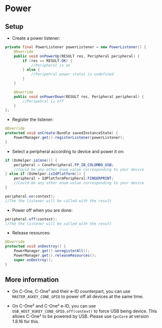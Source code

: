 Power
=====

Setup
-----

* Create a power listener:

```java
private final PowerListener powerListener = new PowerListener() {
    @Override
    public void onPowerUp(RESULT res, Peripheral peripheral) {
        if (res == RESULT.OK) {
            //Peripheral is on
        } else {
            //Peripehral power status is undefined
        }
    }

    @Override
    public void onPowerDown(RESULT res, Peripheral peripheral) {
        //Peripehral is off
    }
};
```

 * Register the listener:

```java
@Override
protected void onCreate(Bundle savedInstanceState) {
    PowerManager.get().registerListener(powerListener);
}
```

 * Select a peripheral according to device and power it on:

```java
if (OsHelper.isCone()) {
    peripheral = ConePeripheral.FP_IB_COLOMBO_USB;
	//Could be any other enum value corresponding to your device
} else if (OsHelper.isIdPlatform()) {
    peripheral = IdPlatformPeripheral.FINGERPRINT;
	//Could be any other enum value corresponding to your device
}

peripheral.on(context);
//The the listener will be called with the result
```

 * Power off when you are done:

```java
peripheral.off(context);
//The the listener will be called with the result
```

 * Release resources:

```java
@Override
protected void onDestroy() {
    PowerManager.get().unregisterAll();
    PowerManager.get().releaseResources();
    super.onDestroy();
}
```

More information
----------------

- On C-One, C-One² and their e-ID counterpart, you can use `MASTER_ASKEY_CONE_GPIO` to power off all devices at the same time.

- On C-One² and C-One² e-ID, you can use `USB_HOST_ASKEY_CONE_GPIO.off(context)` to force USB being device. This allows C-One² to be powered by USB. Please use `CpcCore` at version 1.8.16 for this.

